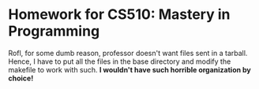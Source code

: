 <h1>Homework for CS510: Mastery in Programming</h1>

Rofl, for some dumb reason, professor doesn't want files sent in a tarball. 
Hence, I have to put all the files in the base directory and modify the makefile to work
with such. <b>I wouldn't have such horrible organization by choice!</b>

